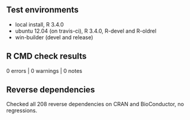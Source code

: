 ## Test environments
* local install, R 3.4.0
* ubuntu 12.04 (on travis-ci), R 3.4.0, R-devel and R-oldrel
* win-builder (devel and release)

## R CMD check results

0 errors | 0 warnings | 0 notes


## Reverse dependencies

Checked all 208 reverse dependencies on CRAN and BioConductor, no regressions.
